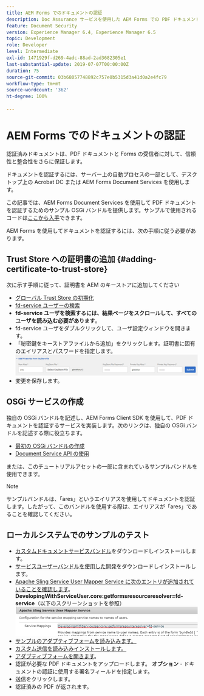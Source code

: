 ```yaml
---
title: AEM Forms でのドキュメントの認証
description: Doc Assurance サービスを使用した AEM Forms での PDF ドキュメントの認証
feature: Document Security
version: Experience Manager 6.4, Experience Manager 6.5
topic: Development
role: Developer
level: Intermediate
exl-id: 1471929f-d269-4adc-88ad-2ad3682305e1
last-substantial-update: 2019-07-07T00:00:00Z
duration: 75
source-git-commit: 03b68057748892c757e0b5315d3a41d0a2e4fc79
workflow-type: tm+mt
source-wordcount: '362'
ht-degree: 100%

---
```


# AEM Forms でのドキュメントの認証

認証済みドキュメントは、PDF ドキュメントと Forms の受信者に対して、信頼性と整合性をさらに保証します。

ドキュメントを認証するには、サーバー上の自動プロセスの一部として、デスクトップ上の Acrobat DC または AEM Forms Document Services を使用します。

この記事では、AEM Forms Document Services を使用して PDF ドキュメントを認証するためのサンプル OSGi バンドルを提供します。サンプルで使用されるコードは[ここから入手](https://helpx.adobe.com/jp/experience-manager/6-4/forms/using/aem-document-services-programmatically.html)できます。

AEM Forms を使用してドキュメントを認証するには、次の手順に従う必要があります。

## Trust Store への証明書の追加 {#adding-certificate-to-trust-store}

次に示す手順に従って、証明書を AEM のキーストアに追加してください

* [グローバル Trust Store の初期化](http://localhost:4502/libs/granite/security/content/truststore.html)
* [fd-service ユーザーの検索](http://localhost:4502/security/users.html)
* **fd-service ユーザを検索するには、結果ページをスクロールして、すべてのユーザを読み込む必要があります**。
* fd-service ユーザをダブルクリックして、ユーザ設定ウィンドウを開きます。
* 「秘密鍵をキーストアファイルから追加」をクリックします。証明書に固有のエイリアスとパスワードを指定します。
  ![add-certificate](assets/adding-certificate-keystore.PNG)
* 変更を保存します。

## OSGi サービスの作成

独自の OSGi バンドルを記述し、AEM Forms Client SDK を使用して、PDF ドキュメントを認証するサービスを実装します。次のリンクは、独自の OSGi バンドルを記述する際に役立ちます。

* [最初の OSGi バンドルの作成](https://helpx.adobe.com/experience-manager/using/maven_arch13.html)
* [Document Service API の使用](https://helpx.adobe.com/jp/experience-manager/6-4/forms/using/aem-document-services-programmatically.html)

または、このチュートリアルアセットの一部に含まれているサンプルバンドルを使用できます。

>[!NOTE]
>
>サンプルバンドルは、「ares」というエイリアスを使用してドキュメントを認証します。したがって、このバンドルを使用する際は、エイリアスが「ares」であることを確認してください。

## ローカルシステムでのサンプルのテスト

* [カスタムドキュメントサービスバンドル](/help/forms/assets/common-osgi-bundles/AEMFormsDocumentServices.core-1.0-SNAPSHOT.jar)をダウンロードしインストールします。
* [サービスユーザーバンドルを使用した開発](/help/forms/assets/common-osgi-bundles/DevelopingWithServiceUser.jar)をダウンロードしインストールします。
* [Apache Sling Service User Mapper Service に次のエントリが追加されていることを確認します](http://localhost:4502/system/console/configMgr)。
  **DevelopingWithServiceUser.core:getformsresourceresolver=fd-service**（以下のスクリーンショットを参照）
  ![User-Mapper](assets/user-mapper-service.PNG)
* [サンプルのアダプティブフォームを読み込みます。](assets/certify-pdf-af.zip)
* [カスタム送信を読み込みインストールします。](assets/custom-submit-certify.zip)
* [アダプティブフォームを開きます](http://localhost:4502/content/dam/formsanddocuments/certifypdf/jcr:content?wcmmode=disabled)。
* 認証が必要な PDF ドキュメントをアップロードします。
  **オプション** - ドキュメントの認証に使用する署名フィールドを指定します。
* 送信をクリックします。
* 認証済みの PDF が返されます。
